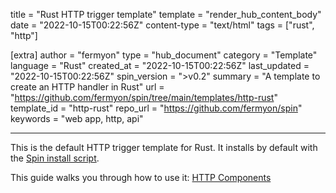 title = "Rust HTTP trigger template"
template = "render_hub_content_body"
date = "2022-10-15T00:22:56Z"
content-type = "text/html"
tags = ["rust", "http"]

[extra]
author = "fermyon"
type = "hub_document"
category = "Template"
language = "Rust"
created_at = "2022-10-15T00:22:56Z"
last_updated = "2022-10-15T00:22:56Z"
spin_version = ">v0.2"
summary =  "A template to create an HTTP handler in Rust"
url = "https://github.com/fermyon/spin/tree/main/templates/http-rust"
template_id = "http-rust"
repo_url = "https://github.com/fermyon/spin"
keywords = "web app, http, api"

---

This is the default HTTP trigger template for Rust. It installs by default with the [Spin install script](../../spin/install#installing-spin).

This guide walks you through how to use it: [HTTP Components](../../spin/rust-components#http-components)
